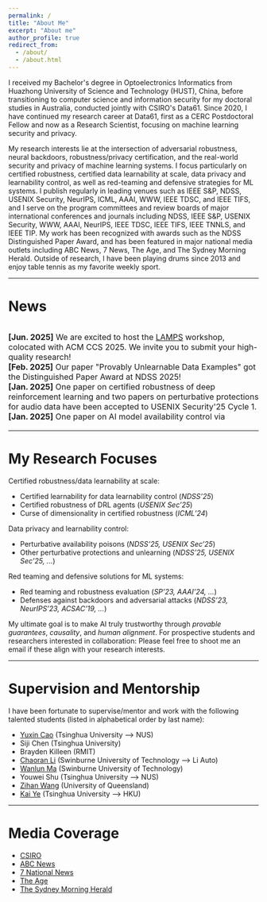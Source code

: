 ```yaml
---
permalink: /
title: "About Me"
excerpt: "About me"
author_profile: true
redirect_from: 
  - /about/
  - /about.html
---
```


I received my Bachelor's degree in Optoelectronics Informatics from Huazhong University of Science and Technology (HUST), China, before transitioning to computer science and information security for my doctoral studies in Australia, conducted jointly with CSIRO's Data61. Since 2020, 
I have continued my research career at Data61, first as a CERC Postdoctoral Fellow and now as a Research Scientist, focusing on machine learning security and privacy.

My research interests lie at the intersection of adversarial robustness, neural backdoors, robustness/privacy certification, and the real-world security and privacy of machine learning systems. 
I focus particularly on certified robustness, certified data learnability at scale, data privacy and learnability control, as well as red-teaming and defensive strategies for ML systems.
I publish regularly in leading venues such as IEEE S&P, NDSS, USENIX Security, NeurIPS, ICML, AAAI, WWW, IEEE TDSC, and IEEE TIFS, and I serve on the program committees and review boards of major international conferences and journals including NDSS, IEEE S&P, USENIX Security, WWW, AAAI, NeurIPS, IEEE TDSC, IEEE TIFS, IEEE TNNLS, and IEEE TIP. 
My work has been recognized with awards such as the NDSS Distinguished Paper Award, and has been featured in major national media outlets including ABC News, 7 News, The Age, and The Sydney Morning Herald.
Outside of research, I have been playing drums since 2013 and enjoy table tennis as my favorite weekly sport.

---

# **News**
<div style="overflow-y: scroll; height:200px; font-size: 16px" markdown=1>

**[Jun. 2025]** We are excited to host the [LAMPS](https://lamps-ccs.github.io/home/) workshop, colocated with ACM CCS 2025. We invite you to submit your high-quality research!<br>
**[Feb. 2025]** Our paper "Provably Unlearnable Data Examples" got the Distinguished Paper Award at NDSS 2025!<br>
**[Jan. 2025]** One paper on certified robustness of deep reinforcement learning and two papers on perturbative protections for audio data have been accepted to USENIX Security'25 Cycle 1.<br>
**[Jan. 2025]** One paper on AI model availability control via modulation has been accepted to WWW'25.<br>
**[Nov. 2024]** Our paper on certified learnability and another on reinforcement unlearning have been accepted to NDSS'25.<br>
**[Jul. 2024]** I am invited to serve as a PC member for [IEEE SaTML'25](https://satml.org/).<br>
**[Jun. 2024]** I am invited to serve as a PC member for [CCS'24-LAMPS](https://lamps-ccs.com) and the proceedings chair for [AJCAI'24](https://ajcai2024.org/).<br>
**[May. 2024]** Our paper improving double sampling smoothing for addressing curse of dimensionality in randomized smoothing is accepted to ICML'24.<br>
**[Apr. 2024]** I am invited to serve as a TPC member for [NDSS'25](https://www.ndss-symposium.org/ndss2025/).<br>
**[Mar. 2024]** Two papers are accepted to IEEE SP'24 workshop and TDSC, respectively.<br>
**[Dec. 2023]** Our paper in reinforcement adversarial attack against video recognition is accepted to AAAI'24.<br>
**[Oct. 2023]** One paper in face recognition anti-spoofing is accepted to NeurIPS'23.<br>
**[Sep. 2023]** I will serve as a reviewer for TheWebConf'24.<br>
**[Jun. 2023]** I am invited to serve as a PC member for ACISP'24.<br>
**[Nov. 2022]** One paper in style-transfer-based adversarial attack against video classification sytems is accepted to IEEE SP'23.<br>
**[Oct. 2022]** Our paper in neural backdoor detection is accepted to NDSS'23.

</div>

---

# **My Research Focuses**
Certified robustness/data learnability at scale:
- Certified learnability for data learnability control (*NDSS’25*)
- Certified robustness of DRL agents (*USENIX Sec’25*)
- Curse of dimensionality in certified robustness (*ICML’24*)

Data privacy and learnability control:
- Perturbative availability poisons (*NDSS’25, USENIX Sec’25*)
- Other perturbative protections and unlearning (*NDSS’25, USENIX Sec’25, ...*)

Red teaming and defensive solutions for ML systems:
- Red teaming and robustness evaluation (*SP’23, AAAI’24, ...*)
- Defenses against backdoors and adversarial attacks (*NDSS’23, NeurIPS’23, ACSAC’19, ...*)

My ultimate goal is to make AI truly trustworthy through *provable guarantees*, *causality*, and *human alignment*.
For prospective students and researchers interested in collaboration: Please feel free to shoot me an email if these align with your research interests.

---

# **Supervision and Mentorship**
I have been fortunate to supervise/mentor and work with the following talented students (listed in alphabetical order by last name):
- [Yuxin Cao](https://yuxincao22.github.io) (Tsinghua University --> NUS)
- Siji Chen (Tsinghua University)
- Brayden Killeen (RMIT)
- [Chaoran Li](https://scholar.google.com/citations?user=K4ZJJtkAAAAJ&hl=en) (Swinburne University of Technology --> Li Auto)
- [Wanlun Ma](https://scholar.google.com/citations?user=W5z9XB8AAAAJ&hl=en) (Swinburne University of Technology)
- Youwei Shu (Tsinghua University --> NUS)
- [Zihan Wang](https://www.zihan.com.au) (University of Queensland)
- [Kai Ye](https://scholar.google.com.au/citations?hl=en&user=dWvWMv8AAAAJ) (Tsinghua University --> HKU)

---

# **Media Coverage**
- [CSIRO](https://www.csiro.au/en/news/All/News/2025/August/New-research-could-block-AI-learning-from-your-online-content?utm_source=D61SM25&utm_medium=D61SM25&utm_campaign=AICP25)
- [ABC News](https://www.abc.net.au/news/2025-08-12/csiro-develops-algorithm-to-prevent-deepfakes/105641122)
- [7 National News](https://www.youtube.com/watch?v=n1U6yBOc2QM)
- [The Age](https://www.theage.com.au/technology/csiro-breakthrough-shields-against-sexualised-ai-deepfakes-20250808-p5mlfm.html)
- [The Sydney Morning Herald](https://www.smh.com.au/technology/csiro-breakthrough-shields-against-sexualised-ai-deepfakes-20250808-p5mlfm.html)
